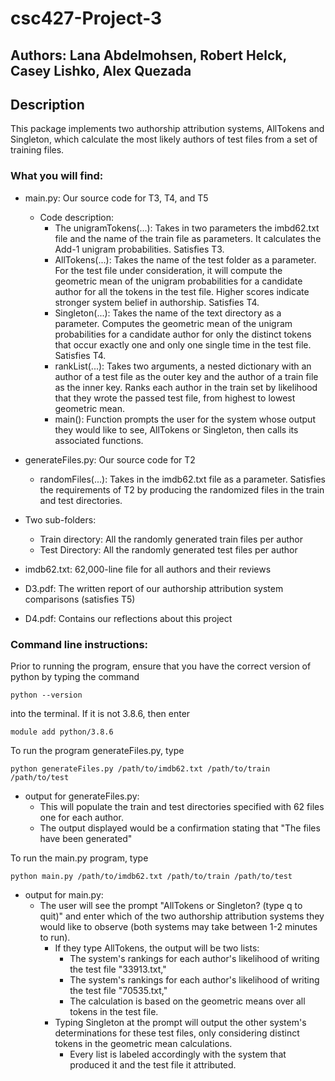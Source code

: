# csc427-Project-3
## Authors: Lana Abdelmohsen, Robert Helck, Casey Lishko, Alex Quezada
## Description 
This package implements two authorship attribution systems, AllTokens and Singleton, which calculate the most likely authors of test files from a set of training files.
### What you will find:  
- main.py: Our source code for T3, T4, and T5
    - Code description: 
      -  The unigramTokens(...): Takes in two parameters the imbd62.txt file and the name of the train file as parameters. It calculates the Add-1 unigram probabilities. Satisfies T3. 
      -  AllTokens(...): Takes the name of the test folder as a parameter. For the test file under consideration, it will compute the geometric mean of the unigram probabilities for a candidate author for all the tokens in the test file. Higher scores indicate stronger system belief in authorship. Satisfies T4.
      -  Singleton(...): Takes the name of the text directory as a parameter. Computes the geometric mean of the unigram probabilities for a candidate author for only the distinct tokens that occur exactly one and only one single time in the test file. Satisfies T4.
      -  rankList(...):  Takes two arguments, a nested dictionary with an author of a test file as the outer key and the author of a train file as the inner key. Ranks each author in the train set by likelihood that they wrote the passed test file, from highest to lowest geometric mean.  
      -  main(): Function prompts the user for the system whose output they would like to see, AllTokens or Singleton, then calls its associated functions.
- generateFiles.py: Our source code for T2
     -   randomFiles(...): Takes in the imdb62.txt file as a parameter. Satisfies the requirements of T2 by producing the randomized files in the train and test directories. 
 
- Two sub-folders: 
  -  Train directory: All the randomly generated train files per author 
  -  Test Directory: All the randomly generated test files per author  
 
- imdb62.txt: 62,000-line file for all authors and their reviews

- D3.pdf: The written report of our authorship attribution system comparisons (satisfies T5) 
        
- D4.pdf: Contains our reflections about this project



### Command line instructions:

Prior to running the program, ensure that you have the correct version of python by typing the command

    python --version

into the terminal. If it is not 3.8.6, then enter

    module add python/3.8.6

To run the program generateFiles.py, type

    python generateFiles.py /path/to/imdb62.txt /path/to/train /path/to/test  
    
- output for generateFiles.py: 
    - This will populate the train and test directories specified with 62 files one for each author. 
    - The output displayed would be a confirmation stating that "The files have been generated"
    
To run the main.py program, type

    python main.py /path/to/imdb62.txt /path/to/train /path/to/test  
    
- output for main.py:  
    - The user will see the prompt "AllTokens or Singleton? (type q to quit)" and enter which of the two authorship attribution systems they would like to observe (both systems may take between 1-2 minutes to run). 
        -  If they type AllTokens, the output will be two lists: 
             - The system's rankings for each author's likelihood of writing the test file "33913.txt," 
             - The system's rankings for each author's likelihood of writing the test file "70535.txt,"
             - The calculation is based on the geometric means over all tokens in the test file. 
         - Typing Singleton at the prompt will output the other system's determinations for these test files, only considering distinct tokens in the geometric mean calculations.
             -  Every list is labeled accordingly with the system that produced it and the test file it attributed.
